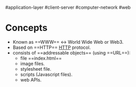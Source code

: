#application-layer #client-server #computer-network #web 

# Concepts
- Known as ==WWW== <-> World Wide Web or Web3.
- Based on ==HTTP== [HTTP](HTTP.md) protocol.
- consists of ==addressable objects== (using ==URL==):
	- file ==index.html==
	- image files.
	- stylesheet file.
	- scripts (Javascript files).
	- web APIs.